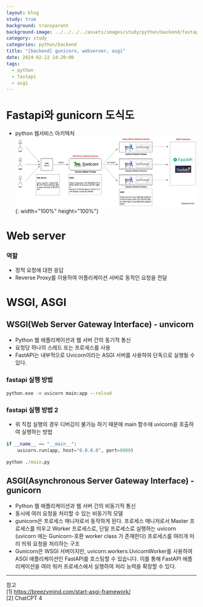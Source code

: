 ```yaml
---
layout: blog
study: true
background: transparent
background-image: ../../../../assets/images/study/python/backend/fastapi.png
category: study
categories: python/backend
title: "[backend] gunicorn, webserver, asgi"
date: 2024-02-22 14:20:00
tags:
  - python
  - fastapi
  - asgi
---
```


# Fastapi와 gunicorn 도식도

- python 웹서비스 아키텍처
  ![](../../../../assets/images/study/python/backend/fastapi.png){: width="100%" height="100%"}

# Web server

### 역할

- 정적 요청에 대한 응답
- Reverse Proxy를 이용하여 어플리케이션 서버로 동적인 요청을 전달

# WSGI, ASGI

## WSGI(Web Server Gateway Interface) - unvicorn

- Python 웹 애플리케이션과 웹 서버 간의 동기적 통신
- 요청당 하나의 스레드 또는 프로세스를 사용
- FastAPI는 내부적으로 Uvicorn이라는 ASGI 서버를 사용하여 단독으로 실행될 수 있다.

### fastapi 실행 방법

```cmd
python.exe -m uvicorn main:app --reload
```

### fastapi 실행 방법 2

- 위 직접 실행의 경우 디버깅이 불가능 하기 때문에 main 함수에 uvicorn을 호출하여 실행하는 방법

```python
if __name__ == "__main__":
    uvicorn.run(app, host="0.0.0.0", port=8000)
```

```cmd
python ./main.py
```

## ASGI(Asynchronous Server Gateway Interface) - gunicorn

- Python 웹 애플리케이션과 웹 서버 간의 비동기적 통신
- 동시에 여러 요청을 처리할 수 있는 비동기적 모델
- gunicorn은 프로세스 매니저로서 동작하게 된다. 프로세스 매니저로서 Master 프로세스를 띄우고 Worker 프로세스로, 단일 프로세스로 실행하는 uvicorn  (uvicorn 에는 Gunicorn-호환
  worker class 가 존재한다) 프로세스를 여러개 미리 띄워 요청을 처리하는 구조
- Gunicorn은 WSGI 서버이지만, uvicorn.workers.UvicornWorker를 사용하여 ASGI 애플리케이션인 FastAPI를 호스팅할 수 있습니다. 이를 통해 FastAPI 애플리케이션을 여러
  워커 프로세스에서 실행하여 처리 능력을 확장할 수 있다.

---
참고  
[1] https://breezymind.com/start-asgi-framework/  
[2] ChatCPT 4
